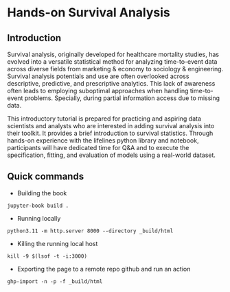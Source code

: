 # Hands-on Survival Analysis

## Introduction
Survival analysis, originally developed for healthcare mortality studies, has evolved into a versatile statistical method for analyzing time-to-event data across diverse fields from marketing & economy to sociology & engineering. Survival analysis potentials and use are often overlooked across descriptive, predictive, and prescriptive analytics. This lack of awareness often leads to employing suboptimal approaches when handling time-to-event problems. Specially, during partial information access due to missing data.

This introductory tutorial is prepared for practicing and aspiring data scientists and analysts who are interested in adding survival analysis into their toolkit. It provides a brief introduction to survival statistics. Through hands-on experience with the lifelines python library and notebook, participants will have dedicated time for Q&A and to execute the specification, fitting, and evaluation of models using a real-world dataset.


## Quick commands


- Building the book 
``` 
jupyter-book build .
``` 


- Running locally 
``` 
python3.11 -m http.server 8000 --directory _build/html
```
- Killing the running local host
``` 
kill -9 $(lsof -t -i:3000)
``` 

- Exporting the page to a remote repo github and run an action
```
ghp-import -n -p -f _build/html
```